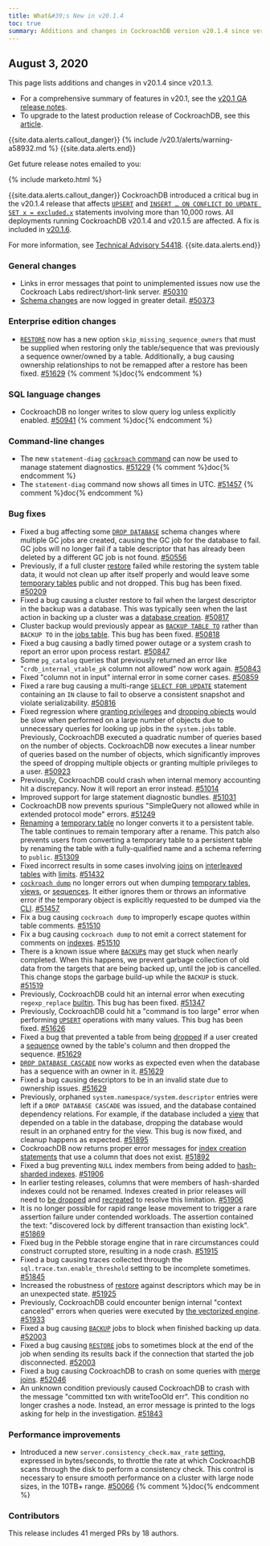 ```yaml
---
title: What&#39;s New in v20.1.4
toc: true
summary: Additions and changes in CockroachDB version v20.1.4 since version v20.1.3
---
```


## August 3, 2020

This page lists additions and changes in v20.1.4 since v20.1.3.

- For a comprehensive summary of features in v20.1, see the [v20.1 GA release notes](v20.1.0.html).
- To upgrade to the latest production release of CockroachDB, see this [article](../stable/upgrade-cockroach-version.html).

{{site.data.alerts.callout_danger}}
{% include /v20.1/alerts/warning-a58932.md %}
{{site.data.alerts.end}}

Get future release notes emailed to you:

{% include marketo.html %}

{{site.data.alerts.callout_danger}}
CockroachDB introduced a critical bug in the v20.1.4 release that affects [`UPSERT`](../v20.1/upsert.html) and [`INSERT … ON CONFLICT DO UPDATE SET x = excluded.x`](../v20.1/insert.html#on-conflict-clause) statements involving more than 10,000 rows. All deployments running CockroachDB v20.1.4 and v20.1.5 are affected. A fix is included in [v20.1.6](../releases/v20.1.6.html).

For more information, see [Technical Advisory 54418](../advisories/a54418.html).
{{site.data.alerts.end}}

### General changes

- Links in error messages that point to unimplemented issues now use the Cockroach Labs redirect/short-link server. [#50310][#50310]
- [Schema changes](../v20.1/online-schema-changes.html) are now logged in greater detail. [#50373][#50373]

### Enterprise edition changes

- [`RESTORE`](../v20.1/restore.html) now has a new option `skip_missing_sequence_owners` that must be supplied when restoring only the table/sequence that was previously a sequence owner/owned by a table. Additionally, a bug causing ownership relationships to not be remapped after a restore has been fixed. [#51629][#51629] {% comment %}doc{% endcomment %}

### SQL language changes

- CockroachDB no longer writes to slow query log unless explicitly enabled. [#50941][#50941] {% comment %}doc{% endcomment %}

### Command-line changes

- The new `statement-diag` [`cockroach` command](../v20.1/cockroach-commands.html) can now be used to manage statement diagnostics. [#51229][#51229] {% comment %}doc{% endcomment %}
- The `statement-diag` command now shows all times in UTC. [#51457][#51457] {% comment %}doc{% endcomment %}

### Bug fixes

- Fixed a bug affecting some [`DROP DATABASE`](../v20.1/drop-database.html) schema changes where multiple GC jobs are created, causing the GC job for the database to fail. GC jobs will no longer fail if a table descriptor that has already been deleted by a different GC job is not found. [#50556][#50556]
- Previously, if a full cluster [restore](../v20.1/restore.html) failed while restoring the system table data, it would not clean up after itself properly and would leave some [temporary tables](../v20.1/temporary-tables.html) public and not dropped. This bug has been fixed. [#50209][#50209]
- Fixed a bug causing a cluster restore to fail when the largest descriptor in the backup was a database. This was typically seen when the last action in backing up a cluster was a [database creation](../v20.1/create-database.html). [#50817][#50817]
- Cluster backup would previously appear as [`BACKUP TABLE TO`](../v20.1/backup.html) rather than `BACKUP TO` in the [jobs table](../v20.1/show-jobs.html). This bug has been fixed. [#50818][#50818]
- Fixed a bug causing a badly timed power outage or a system crash to report an error upon process restart. [#50847][#50847]
- Some `pg_catalog` queries that previously returned an error like "`crdb_internal_vtable_pk` column not allowed" now work again. [#50843][#50843]
- Fixed "column not in input" internal error in some corner cases. [#50859][#50859]
- Fixed a rare bug causing a multi-range [`SELECT FOR UPDATE`](../v20.1/select.html) statement containing an `IN` clause to fail to observe a consistent snapshot and violate serializability. [#50816][#50816]
- Fixed regression where [granting privileges](../v20.1/grant.html) and [dropping objects](../v20.1/drop-table.html) would be slow when performed on a large number of objects due to unnecessary queries for looking up jobs in the `system.jobs` table. Previously, CockroachDB executed a quadratic number of queries based on the number of objects. CockroachDB now executes a linear number of queries based on the number of objects, which significantly improves the speed of dropping multiple objects or granting multiple privileges to a user. [#50923][#50923]
- Previously, CockroachDB could crash when internal memory accounting hit a discrepancy. Now it will report an error instead. [#51014][#51014]
- Improved support for large statement diagnostic bundles. [#51031][#51031]
- CockroachDB now prevents spurious "SimpleQuery not allowed while in extended protocol mode" errors. [#51249][#51249]
- [Renaming](../v20.1/rename-table.html) a [temporary table](../v20.1/temporary-tables.html) no longer converts it to a persistent table. The table continues to remain temporary after a rename. This patch also prevents users from converting a temporary table to a persistent table by renaming the table with a fully-qualified name and a schema referring to `public`. [#51309][#51309]
- Fixed incorrect results in some cases involving [joins](../v20.1/joins.html) on [interleaved tables](../v20.1/interleave-in-parent.html) with [limits](../v20.1/limit-offset.html). [#51432][#51432]
- [`cockroach dump`](../v20.1/cockroach-dump.html) no longer errors out when dumping [temporary tables](../v20.1/temporary-tables.html), [views](../v20.1/views.html#temporary-views), or [sequences](../v20.1/create-sequence.html#temporary-sequences). It either ignores them or throws an informative error if the temporary object is explicitly requested to be dumped via the [CLI](../v20.1/cockroach-commands.html). [#51457][#51457]
- Fix a bug causing `cockroach dump` to improperly escape quotes within table comments. [#51510][#51510]
- Fix a bug causing `cockroach dump` to not emit a correct statement for comments on [indexes](../v20.1/indexes.html). [#51510][#51510]
- There is a known issue where [`BACKUP`s](../v20.1/backup.html) may get stuck when nearly completed. When this happens, we prevent garbage collection of old data from the targets that are being backed up, until the job is cancelled. This change stops the garbage build-up while the `BACKUP` is stuck. [#51519][#51519]
- Previously, CockroachDB could hit an internal error when executing `regexp_replace` [builtin](../v20.1/functions-and-operators.html). This bug has been fixed. [#51347][#51347]
- Previously, CockroachDB could hit a "command is too large" error when performing [`UPSERT`](../v20.1/upsert.html) operations with many values. This bug has been fixed. [#51626][#51626]
- Fixed a bug that prevented a table from being [dropped](../v20.1/drop-table.html) if a user created a [sequence](../v20.1/create-sequence.html) owned by the table's column and then dropped the sequence. [#51629][#51629]
- [`DROP DATABASE CASCADE`](../v20.1/drop-database.html) now works as expected even when the database has a sequence with an owner in it. [#51629][#51629]
- Fixed a bug causing descriptors to be in an invalid state due to ownership issues. [#51629][#51629]
- Previously, orphaned `system.namespace/system.descriptor` entries were left if a `DROP DATABASE CASCADE` was issued, and the database contained dependency relations. For example, if the database included a [view](../v20.1/views.html) that depended on a table in the database, dropping the database would result in an orphaned entry for the view. This bug is now fixed, and cleanup happens as expected. [#51895][#51895]
- CockroachDB now returns proper error messages for [index creation statements](../v20.1/create-index.html) that use a column that does not exist. [#51892][#51892]
- Fixed a bug preventing `NULL` index members from being added to [hash-sharded indexes](../v20.1/indexes.html#hash-sharded-indexes). [#51906][#51906]
- In earlier testing releases, columns that were members of hash-sharded indexes could not be renamed. Indexes created in prior releases will need to [be dropped](../v20.1/drop-index.html) and [recreated](../v20.1/create-index.html) to resolve this limitation. [#51906][#51906]
- It is no longer possible for rapid range lease movement to trigger a rare assertion failure under contended workloads. The assertion contained the text: "discovered lock by different transaction than existing lock". [#51869][#51869]
- Fixed bug in the Pebble storage engine that in rare circumstances could construct corrupted store, resulting in a node crash. [#51915][#51915]
- Fixed a bug causing traces collected through the `sql.trace.txn.enable_threshold` setting to be incomplete sometimes. [#51845][#51845]
- Increased the robustness of [restore](../v20.1/restore.html) against descriptors which may be in an unexpected state. [#51925][#51925]
- Previously, CockroachDB could encounter benign internal "context canceled" errors when queries were executed by [the vectorized engine](../v20.1/vectorized-execution.html). [#51933][#51933]
- Fixed a bug causing [`BACKUP`](../v20.1/backup.html) jobs to block when finished backing up data. [#52003][#52003]
- Fixed a bug causing [`RESTORE`](../v20.1/restore.html) jobs to sometimes block at the end of the job when sending its results back if the connection that started the job disconnected. [#52003][#52003]
- Fixed a bug causing CockroachDB to crash on some queries with [merge joins](../v20.1/joins.html#merge-joins). [#52046][#52046]
- An unknown condition previously caused CockroachDB to crash with the message "committed txn with writeTooOld err". This condition no longer crashes a node. Instead, an error message is printed to the logs asking for help in the investigation. [#51843][#51843]

### Performance improvements

- Introduced a new `server.consistency_check.max_rate` [setting](../v20.1/cluster-settings.html), expressed in bytes/seconds, to throttle the rate at which CockroachDB scans through the disk to perform a consistency check. This control is necessary to ensure smooth performance on a cluster with large node sizes, in the 10TB+ range. [#50066][#50066] {% comment %}doc{% endcomment %}

### Contributors

This release includes 41 merged PRs by 18 authors.

[#50066]: https://github.com/cockroachdb/cockroach/pull/50066
[#50209]: https://github.com/cockroachdb/cockroach/pull/50209
[#50310]: https://github.com/cockroachdb/cockroach/pull/50310
[#50373]: https://github.com/cockroachdb/cockroach/pull/50373
[#50556]: https://github.com/cockroachdb/cockroach/pull/50556
[#50816]: https://github.com/cockroachdb/cockroach/pull/50816
[#50817]: https://github.com/cockroachdb/cockroach/pull/50817
[#50818]: https://github.com/cockroachdb/cockroach/pull/50818
[#50843]: https://github.com/cockroachdb/cockroach/pull/50843
[#50847]: https://github.com/cockroachdb/cockroach/pull/50847
[#50859]: https://github.com/cockroachdb/cockroach/pull/50859
[#50923]: https://github.com/cockroachdb/cockroach/pull/50923
[#50941]: https://github.com/cockroachdb/cockroach/pull/50941
[#51014]: https://github.com/cockroachdb/cockroach/pull/51014
[#51031]: https://github.com/cockroachdb/cockroach/pull/51031
[#51229]: https://github.com/cockroachdb/cockroach/pull/51229
[#51249]: https://github.com/cockroachdb/cockroach/pull/51249
[#51309]: https://github.com/cockroachdb/cockroach/pull/51309
[#51347]: https://github.com/cockroachdb/cockroach/pull/51347
[#51432]: https://github.com/cockroachdb/cockroach/pull/51432
[#51457]: https://github.com/cockroachdb/cockroach/pull/51457
[#51510]: https://github.com/cockroachdb/cockroach/pull/51510
[#51519]: https://github.com/cockroachdb/cockroach/pull/51519
[#51626]: https://github.com/cockroachdb/cockroach/pull/51626
[#51629]: https://github.com/cockroachdb/cockroach/pull/51629
[#51843]: https://github.com/cockroachdb/cockroach/pull/51843
[#51845]: https://github.com/cockroachdb/cockroach/pull/51845
[#51869]: https://github.com/cockroachdb/cockroach/pull/51869
[#51892]: https://github.com/cockroachdb/cockroach/pull/51892
[#51895]: https://github.com/cockroachdb/cockroach/pull/51895
[#51906]: https://github.com/cockroachdb/cockroach/pull/51906
[#51915]: https://github.com/cockroachdb/cockroach/pull/51915
[#51925]: https://github.com/cockroachdb/cockroach/pull/51925
[#51933]: https://github.com/cockroachdb/cockroach/pull/51933
[#52003]: https://github.com/cockroachdb/cockroach/pull/52003
[#52046]: https://github.com/cockroachdb/cockroach/pull/52046
